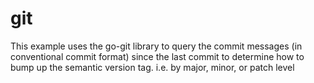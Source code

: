 # git

This example uses the go-git library to query the commit messages (in conventional commit format) since the last commit to determine how to bump up the semantic version tag.  i.e. by major, minor, or patch level
